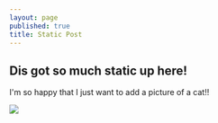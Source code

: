 ```yaml
---
layout: page
published: true
title: Static Post
---
```


## Dis got so much static up here!

I'm so happy that I just want to add a picture of a cat!!

![](/http://jasonlefkowitz.net/wp-content/uploads/2013/07/117563-cats-very-cute-cat.jpg)